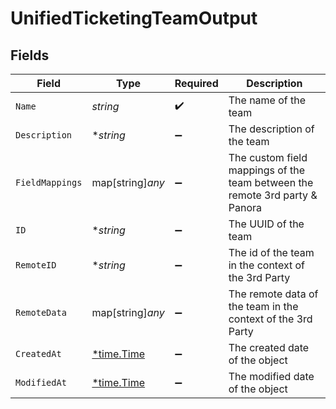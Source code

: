 # UnifiedTicketingTeamOutput


## Fields

| Field                                                                       | Type                                                                        | Required                                                                    | Description                                                                 |
| --------------------------------------------------------------------------- | --------------------------------------------------------------------------- | --------------------------------------------------------------------------- | --------------------------------------------------------------------------- |
| `Name`                                                                      | *string*                                                                    | :heavy_check_mark:                                                          | The name of the team                                                        |
| `Description`                                                               | **string*                                                                   | :heavy_minus_sign:                                                          | The description of the team                                                 |
| `FieldMappings`                                                             | map[string]*any*                                                            | :heavy_minus_sign:                                                          | The custom field mappings of the team between the remote 3rd party & Panora |
| `ID`                                                                        | **string*                                                                   | :heavy_minus_sign:                                                          | The UUID of the team                                                        |
| `RemoteID`                                                                  | **string*                                                                   | :heavy_minus_sign:                                                          | The id of the team in the context of the 3rd Party                          |
| `RemoteData`                                                                | map[string]*any*                                                            | :heavy_minus_sign:                                                          | The remote data of the team in the context of the 3rd Party                 |
| `CreatedAt`                                                                 | [*time.Time](https://pkg.go.dev/time#Time)                                  | :heavy_minus_sign:                                                          | The created date of the object                                              |
| `ModifiedAt`                                                                | [*time.Time](https://pkg.go.dev/time#Time)                                  | :heavy_minus_sign:                                                          | The modified date of the object                                             |